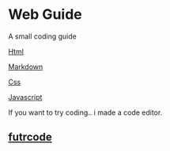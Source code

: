 
<link rel="stylesheet"
href="mdfutr.css"/>

# Web Guide
A small coding guide

[Html](/html.md)

[Markdown](/md.md)

[Css](/css.md)

[Javascript](/js.md)


If you want to try coding.. i made a code editor.
## [futrcode](https://actwu.github.io/futrcode)
